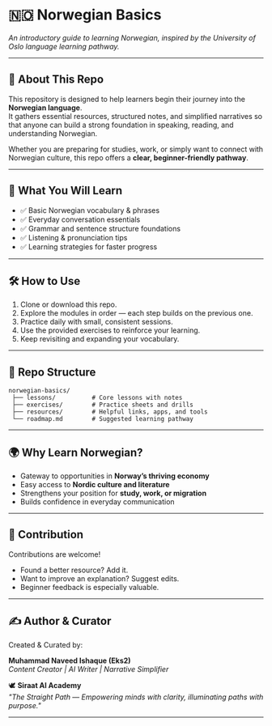 # 🇳🇴 Norwegian Basics  
*An introductory guide to learning Norwegian, inspired by the University of Oslo language learning pathway.*  

---

## 📖 About This Repo  
This repository is designed to help learners begin their journey into the **Norwegian language**.  
It gathers essential resources, structured notes, and simplified narratives so that anyone can build a strong foundation in speaking, reading, and understanding Norwegian.  

Whether you are preparing for studies, work, or simply want to connect with Norwegian culture, this repo offers a **clear, beginner-friendly pathway**.  

---

## 🎯 What You Will Learn  
- ✅ Basic Norwegian vocabulary & phrases  
- ✅ Everyday conversation essentials  
- ✅ Grammar and sentence structure foundations  
- ✅ Listening & pronunciation tips  
- ✅ Learning strategies for faster progress  

---

## 🛠️ How to Use  
1. Clone or download this repo.  
2. Explore the modules in order — each step builds on the previous one.  
3. Practice daily with small, consistent sessions.  
4. Use the provided exercises to reinforce your learning.  
5. Keep revisiting and expanding your vocabulary.  

---

## 📂 Repo Structure  
```
norwegian-basics/
 ├── lessons/          # Core lessons with notes
 ├── exercises/        # Practice sheets and drills
 ├── resources/        # Helpful links, apps, and tools
 └── roadmap.md        # Suggested learning pathway
```

---

## 🌍 Why Learn Norwegian?  
- Gateway to opportunities in **Norway’s thriving economy**  
- Easy access to **Nordic culture and literature**  
- Strengthens your position for **study, work, or migration**  
- Builds confidence in everyday communication  

---

## 🤝 Contribution  
Contributions are welcome!  
- Found a better resource? Add it.  
- Want to improve an explanation? Suggest edits.  
- Beginner feedback is especially valuable.  

---

## ✍️ Author & Curator  
Created & Curated by:  

**Muhammad Naveed Ishaque (Eks2)**  
*Content Creator | AI Writer | Narrative Simplifier*  

🕊️ **Siraat AI Academy**  
*"The Straight Path — Empowering minds with clarity, illuminating paths with purpose."*  

---
